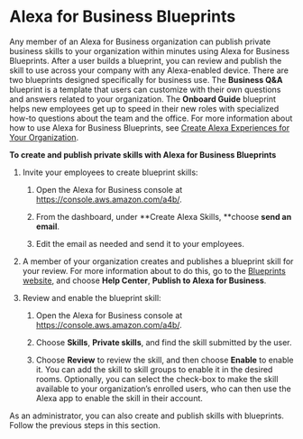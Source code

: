 # Alexa for Business Blueprints<a name="blueprints"></a>

Any member of an Alexa for Business organization can publish private business skills to your organization within minutes using Alexa for Business Blueprints\. After a user builds a blueprint, you can review and publish the skill to use across your company with any Alexa\-enabled device\. There are two blueprints designed specifically for business use\. The **Business Q&A** blueprint is a template that users can customize with their own questions and answers related to your organization\. The **Onboard Guide** blueprint helps new employees get up to speed in their new roles with specialized how\-to questions about the team and the office\. For more information about how to use Alexa for Business Blueprints, see [Create Alexa Experiences for Your Organization](https://aws.amazon.com/alexaforbusiness/blueprints)\.

**To create and publish private skills with Alexa for Business Blueprints**

1. Invite your employees to create blueprint skills:

   1. Open the Alexa for Business console at [https://console\.aws\.amazon\.com/a4b/](https://console.aws.amazon.com/a4b/)\.

   1. From the dashboard, under **Create Alexa Skills, **choose **send an email**\.

   1. Edit the email as needed and send it to your employees\.

1. A member of your organization creates and publishes a blueprint skill for your review\. For more information about to do this, go to the [Blueprints website](https://blueprints.amazon.com/a4b?source=adminInstructions), and choose **Help Center**, **Publish to Alexa for Business**\.

1. Review and enable the blueprint skill:

   1. Open the Alexa for Business console at [https://console\.aws\.amazon\.com/a4b/](https://console.aws.amazon.com/a4b/)\.

   1. Choose **Skills**, **Private skills**, and find the skill submitted by the user\.

   1. Choose **Review** to review the skill, and then choose **Enable** to enable it\. You can add the skill to skill groups to enable it in the desired rooms\. Optionally, you can select the check\-box to make the skill available to your organization’s enrolled users, who can then use the Alexa app to enable the skill in their account\.

As an administrator, you can also create and publish skills with blueprints\. Follow the previous steps in this section\.